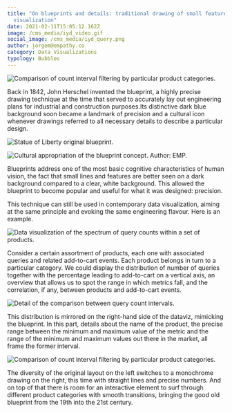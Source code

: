 ```yaml
---
title: "On blueprints and details: traditional drawing of small features in data
  visualization"
date: 2021-02-11T15:05:12.162Z
image: /cms_media/iyd_video.gif
social_image: /cms_media/iyd_query.png
author: jorgem@empathy.co
category: Data Visualizations
typology: Bubbles
---
```

![ Comparison of count interval filtering by particular product categories. ](/cms_media/iyd_video.gif " Comparison of count interval filtering by particular product categories. ")

Back in 1842, John Herschel invented the blueprint, a highly precise drawing technique at the time that served to accurately lay out engineering plans for industrial and construction purposes.Its distinctive dark blue background soon became a landmark of precision and a cultural icon whenever drawings referred to all necessary details to describe a particular design.

![Statue of Liberty original blueprint. ](/cms_media/statueliberty.jpg "Statue of Liberty original blueprint. ")

![Cultural appropriation of the blueprint concept. Author: EMP. ](/cms_media/blueprint.jpg "Cultural appropriation of the blueprint concept. Author: EMP. ")

Blueprints address one of the most basic cognitive characteristics of human vision, the fact that small lines and features are better seen on a dark background compared to a clear, white background. This allowed the blueprint to become popular and useful for what it was designed: precision.

This technique can still be used in contemporary data visualization, aiming at the same principle and evoking the same engineering flavour. Here is an example.

![Data visualization of the spectrum of query counts within a set of products.  ](/cms_media/iyd_query.png "Data visualization of the spectrum of query counts within a set of products.  ")

Consider a certain assortment of products, each one with associated queries and related add-to-cart events. Each product belongs in turn to a particular category. We could display the distribution of number of queries together with the percentage leading to add-to-cart on a vertical axis, an overview that allows us to spot the range in which metrics fall, and the correlation, if any, between products and add-to-cart events.

![Detail of the comparison between query count intervals. ](/cms_media/iyd_query2.png "Detail of the comparison between query count intervals. ")

This distribution is mirrored on the right-hand side of the dataviz, mimicking the blueprint. In this part, details about the name of the product, the precise range between the minimum and maximum value of the metric and the range of the minimum and maximum values out there in the market, all frame the former interval.

![Comparison of count interval filtering by particular product categories. ](/cms_media/iyd_video.gif "Comparison of count interval filtering by particular product categories. ")

The diversity of the original layout on the left switches to a monochrome drawing on the right, this time with straight lines and precise numbers. And on top of that there is room for an interactive element to surf through different product categories with smooth transitions, bringing the good old blueprint from the 19th into the 21st century.